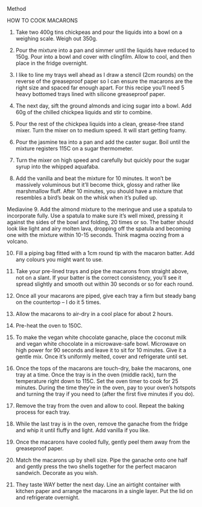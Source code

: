Method

HOW TO COOK MACARONS

1. Take two 400g tins chickpeas and pour the liquids into a bowl on a weighing scale. Weigh out 350g.

2. Pour the mixture into a pan and simmer until the liquids have reduced to 150g. Pour into a bowl and cover with clingfilm. Allow to cool, and then place in the fridge overnight.

3. I like to line my trays well ahead as I draw a stencil (2cm rounds) on the reverse of the greaseproof paper so I can ensure the macarons are the right size and spaced far enough apart. For this recipe you’ll need 5 heavy bottomed trays lined with silicone greaseproof paper.

4. The next day, sift the ground almonds and icing sugar into a bowl. Add 60g of the chilled chickpea liquids and stir to combine.

5. Pour the rest of the chickpea liquids into a clean, grease-free stand mixer. Turn the mixer on to medium speed. It will start getting foamy.

6. Pour the jasmine tea into a pan and add the caster sugar. Boil until the mixture registers 115C on a sugar thermometer.

7. Turn the mixer on high speed and carefully but quickly pour the sugar syrup into the whipped aquafaba.

8. Add the vanilla and beat the mixture for 10 minutes. It won’t be massively voluminous but it’ll become thick, glossy and rather like marshmallow fluff. After 10 minutes, you should have a mixture that resembles a bird’s beak on the whisk when it’s pulled up.



Mediavine
9. Add the almond mixture to the meringue and use a spatula to incorporate fully. Use a spatula to make sure it’s well mixed, pressing it against the sides of the bowl and folding, 20 times or so. The batter should look like light and airy molten lava, dropping off the spatula and becoming one with the mixture within 10-15 seconds. Think magma oozing from a volcano.

10. Fill a piping bag fitted with a 1cm round tip with the macaron batter. Add any colours you might want to use.

11. Take your pre-lined trays and pipe the macarons from straight above, not on a slant. If your batter is the correct consistency, you’ll see it spread slightly and smooth out within 30 seconds or so for each round.

12. Once all your macarons are piped, give each tray a firm but steady bang on the countertop – I do it 5 times.

13. Allow the macarons to air-dry in a cool place for about 2 hours.

14. Pre-heat the oven to 150C.

15. To make the vegan white chocolate ganache, place the coconut milk and vegan white chocolate in a microwave-safe bowl. Microwave on high power for 90 seconds and leave it to sit for 10 minutes. Give it a gentle mix. Once it’s uniformly melted, cover and refrigerate until set.

16. Once the tops of the macarons are touch-dry, bake the macarons, one tray at a time. Once the tray is in the oven (middle rack), turn the temperature right down to 115C. Set the oven timer to cook for 25 minutes. During the time they’re in the oven, pay to your oven’s hotspots and turning the tray if you need to (after the first five minutes if you do).

17. Remove the tray from the oven and allow to cool. Repeat the baking process for each tray.

18. While the last tray is in the oven, remove the ganache from the fridge and whip it until fluffy and light. Add vanilla if you like.

19. Once the macarons have cooled fully, gently peel them away from the greaseproof paper.

20. Match the macarons up by shell size. Pipe the ganache onto one half and gently press the two shells together for the perfect macaron sandwich. Decorate as you wish.

21. They taste WAY better the next day. Line an airtight container with kitchen paper and arrange the macarons in a single layer. Put the lid on and refrigerate overnight.
